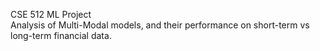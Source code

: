 CSE 512 ML Project \
Analysis of Multi-Modal models, and their performance on short-term vs long-term financial data.
